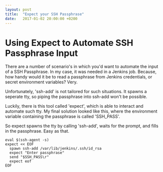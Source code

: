 ```yaml
---
layout: post
title:  "Expect your SSH Passphrase"
date:   2017-01-02 20:00:00 +0200
---
```

# Using Expect to Automate SSH Passphrase Input

There are a number of scenario's in which you'd want to automate the input of a SSH Passphrase.
In my case, it was needed in a Jenkins job.
Because, how handy would it be to read a passphrase from Jenkins credentials, or secret environment variables?
Very.

Unfortunately, 'ssh-add' is not tailored for such situations.
It spawns a seperate tty, so piping the passphrase into ssh-add won't be possible.

Luckily, there is this tool called 'expect', which is able to interact and automate such tty.
My final solution looked like this, where the environment variable containing the passphrase is called 'SSH_PASS'.

So expect spawns the tty by calling 'ssh-add', waits for the prompt, and fills in the passphrase. Easy as that.

```
eval $(ssh-agent -s)
expect << EOF
  spawn ssh-add /var/lib/jenkins/.ssh/id_rsa
  expect "Enter passphrase"
  send "$SSH_PASS\r"
  expect eof
EOF
```
